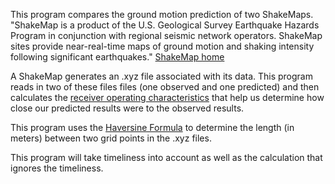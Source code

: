 This program compares the ground motion prediction of two ShakeMaps.
"ShakeMap is a product of the U.S. Geological Survey Earthquake Hazards Program 
in conjunction with regional seismic network operators. ShakeMap sites provide 
near-real-time maps of ground motion and shaking intensity following significant earthquakes."
[ShakeMap home](http://earthquake.usgs.gov/earthquakes/shakemap/)

A ShakeMap generates an .xyz file associated with its data. This program 
reads in two of these files files (one observed and one predicted) and then calculates
the [receiver operating characteristics](https://en.wikipedia.org/wiki/Receiver_operating_characteristic)
that help us determine how close our predicted results were to the observed results.

This program uses the [Haversine Formula](https://en.wikipedia.org/wiki/Haversine_formula) to determine 
the length (in meters) between two grid points in the .xyz files.

This program will take timeliness into account as well as the calculation that ignores the timeliness.

